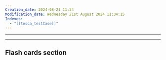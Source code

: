 ```yaml
---
Creation_date: 2024-08-21 11:34
Modification_date: Wednesday 21st August 2024 11:34:15
Indexes:
  - "[[tosca_testCase]]"
---
```



----








---
## Flash cards section
